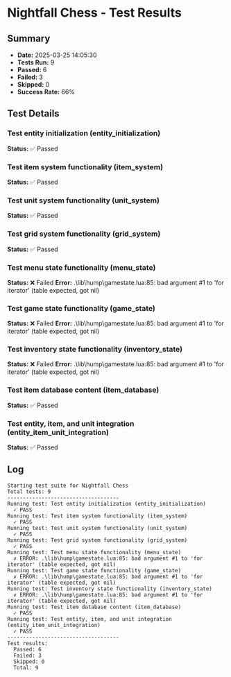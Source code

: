 # Nightfall Chess - Test Results

## Summary
- **Date:** 2025-03-25 14:05:30
- **Tests Run:** 9
- **Passed:** 6
- **Failed:** 3
- **Skipped:** 0
- **Success Rate:** 66%

## Test Details

### Test entity initialization (entity_initialization)
**Status:** ✅ Passed

### Test item system functionality (item_system)
**Status:** ✅ Passed

### Test unit system functionality (unit_system)
**Status:** ✅ Passed

### Test grid system functionality (grid_system)
**Status:** ✅ Passed

### Test menu state functionality (menu_state)
**Status:** ❌ Failed
**Error:** .\lib\hump\gamestate.lua:85: bad argument #1 to 'for iterator' (table expected, got nil)

### Test game state functionality (game_state)
**Status:** ❌ Failed
**Error:** .\lib\hump\gamestate.lua:85: bad argument #1 to 'for iterator' (table expected, got nil)

### Test inventory state functionality (inventory_state)
**Status:** ❌ Failed
**Error:** .\lib\hump\gamestate.lua:85: bad argument #1 to 'for iterator' (table expected, got nil)

### Test item database content (item_database)
**Status:** ✅ Passed

### Test entity, item, and unit integration (entity_item_unit_integration)
**Status:** ✅ Passed

## Log

```
Starting test suite for Nightfall Chess
Total tests: 9
------------------------------------
Running test: Test entity initialization (entity_initialization)
  ✓ PASS
Running test: Test item system functionality (item_system)
  ✓ PASS
Running test: Test unit system functionality (unit_system)
  ✓ PASS
Running test: Test grid system functionality (grid_system)
  ✓ PASS
Running test: Test menu state functionality (menu_state)
  ✗ ERROR: .\lib\hump\gamestate.lua:85: bad argument #1 to 'for iterator' (table expected, got nil)
Running test: Test game state functionality (game_state)
  ✗ ERROR: .\lib\hump\gamestate.lua:85: bad argument #1 to 'for iterator' (table expected, got nil)
Running test: Test inventory state functionality (inventory_state)
  ✗ ERROR: .\lib\hump\gamestate.lua:85: bad argument #1 to 'for iterator' (table expected, got nil)
Running test: Test item database content (item_database)
  ✓ PASS
Running test: Test entity, item, and unit integration (entity_item_unit_integration)
  ✓ PASS
------------------------------------
Test results:
  Passed: 6
  Failed: 3
  Skipped: 0
  Total: 9
```
